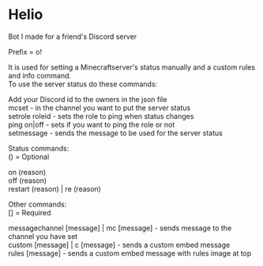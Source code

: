 # Helio
Bot I made for a friend's Discord server  

Prefix = o!  

It is used for setting a Minecraftserver's status manually and a custom rules and info command.  
To use the server status do these commands:  

Add your Discord id to the owners in the json file  
mcset - in the channel you want to put the server status  
setrole roleid - sets the role to ping when status changes  
ping on|off - sets if you want to ping the role or not  
setmessage - sends the message to be used for the server status  

Status commands:  
() = Optional  

on (reason)  
off (reason)  
restart (reason) | re (reason)  

Other commands:  
[] = Required  

messagechannel [message] | mc [message] - sends message to the channel you have set  
custom [message] | c [message] - sends a custom embed message  
rules [message] - sends a custom embed message with rules image at top  
